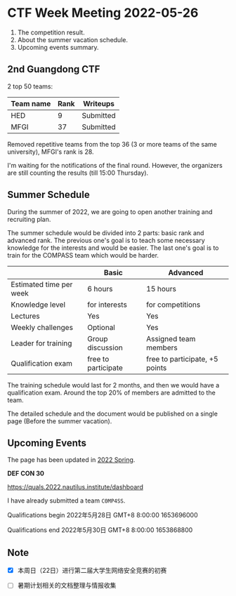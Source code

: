 # CTF Week Meeting 2022-05-26

1. The competition result.
1. About the summer vacation schedule.
1. Upcoming events summary.

## 2nd Guangdong CTF

2 top 50 teams:

| Team name | Rank | Writeups  |
| --------- | ---- | --------- |
| HED       | 9    | Submitted |
| MFGI      | 37   | Submitted |

Removed repetitive teams from the top 36 (3 or more teams of the same university), MFGI's rank is 28.

I'm waiting for the notifications of the final round. However, the organizers are still counting the results (till 15:00 Thursday).

## Summer Schedule

During the summer of 2022, we are going to open another training and recruiting plan.

The summer schedule would be divided into 2 parts: basic rank and advanced rank. The previous one's goal is to teach some necessary knowledge for the interests and would be easier. The last one's goal is to train for the COMPASS team which would be harder.

|                         | Basic               | Advanced                       |
| ----------------------- | ------------------- | ------------------------------ |
| Estimated time per week | 6 hours             | 15 hours                       |
| Knowledge level         | for interests       | for competitions               |
| Lectures                | Yes                 | Yes                            |
| Weekly challenges       | Optional            | Yes                            |
| Leader for training     | Group discussion    | Assigned team members          |
| Qualification exam      | free to participate | free to participate, +5 points |

The training schedule would last for 2 months, and then we would have a qualification exam. Around the top 20% of members are admitted to the team.

The detailed schedule and the document would be published on a single page (Before the summer vacation).

## Upcoming Events

The page has been updated in [2022 Spring](../Tutorial/Schedule/2022Spring.md).

**DEF CON 30**

https://quals.2022.nautilus.institute/dashboard

I have already submitted a team `C0MP4SS`.

Qualifications begin 2022年5月28日 GMT+8 8:00:00 1653696000

Qualifications end 2022年5月30日 GMT+8 8:00:00 1653868800

## Note

- [x] 本周日（22日）进行第二届大学生网络安全竞赛的初赛
- [ ] 暑期计划相关的文档整理与情报收集

